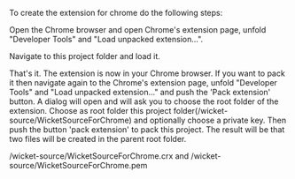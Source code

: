 To create the extension for chrome do the following steps:

Open the Chrome browser and open Chrome's extension page, unfold "Developer Tools" and "Load unpacked extension...". 

Navigate to this project folder and load it.


That's it. The extension is now in your Chrome browser. If you want to pack it then navigate again to 
the Chrome's extension page, unfold "Developer Tools" and "Load unpacked extension..." and push the 'Pack extension' button.
A dialog will open and will ask you to choose the root folder of the extension. 
Choose as root folder this project folder(/wicket-source/WicketSourceForChrome) and optionally choose a private key.
Then push the button 'pack extension' to pack this project. The result will be that two files will be created in the parent root folder.

/wicket-source/WicketSourceForChrome.crx
and
/wicket-source/WicketSourceForChrome.pem
